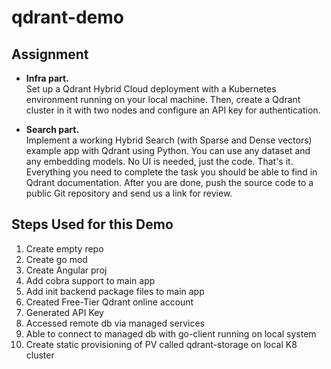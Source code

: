 # qdrant-demo

## Assignment
- **Infra part.**  
Set up a Qdrant Hybrid Cloud deployment with a Kubernetes environment running on your local machine. Then, create a Qdrant cluster in it with two nodes and configure an API key for authentication.

- **Search part.**  
Implement a working Hybrid Search (with Sparse and Dense vectors) example app with Qdrant using Python. You can use any dataset and any embedding models. No UI is needed, just the code. That's it.
Everything you need to complete the task you should be able to find in Qdrant documentation.
After you are done, push the source code to a public Git repository and send us a link for review.


## Steps Used for this Demo
1. Create empty repo
2. Create go mod
3. Create Angular proj
4. Add cobra support to main app
5. Add init backend package files to main app
6. Created Free-Tier Qdrant online account
7. Generated API Key
8. Accessed remote db via managed services
9. Able to connect to managed db with go-client running on local system
10. Create static provisioning of PV called qdrant-storage on local K8 cluster